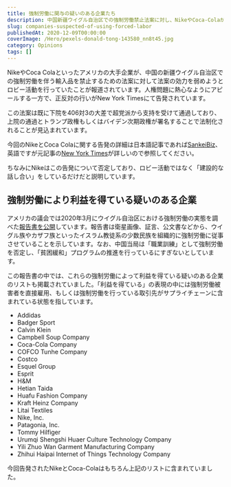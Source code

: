 ```yaml
---
title: 強制労働に関与の疑いのある企業たち
description: 中国新疆ウイグル自治区での強制労働禁止法案に対し、NikeやCoca-Colaが法案効力を弱めるロビー活動を実施との報道。アメリカ議会報告書に掲載された強制労働関与疑い企業リストも併せて紹介。
slug: companies-suspected-of-using-forced-labor
publishedAt: 2020-12-09T00:00:00
coverImage: /Hero/pexels-donald-tong-143580_nn8t45.jpg
category: Opinions
tags: []
---
```


NikeやCoca Colaといったアメリカの大手企業が、中国の新疆ウイグル自治区での強制労働を伴う輸入品を禁止するための法案に対して法案の効力を弱めようとロビー活動を行っていたことが報道されています。人権問題に熱心なようにアピールする一方で、正反対の行いがNew York Timesにて告発されています。

この法案は既に下院を406対3の大差で超党派から支持を受けて通過しており、上院の通過とトランプ政権もしくはバイデン次期政権が署名することで法制化されることが見込まれています。

今回のNikeとCoca Colaに関する告発の詳細は日本語記事であれば[SankeiBiz](https://www.sankeibiz.jp/macro/news/201204/mcb2012041245020-n1.htm)、英語ですが元記事の[New York Times](https://www.nytimes.com/2020/11/29/business/economy/nike-coca-cola-xinjiang-forced-labor-bill.html)が詳しいので参照してください。

ちなみにNikeはこの告発について否定しており、ロビー活動ではなく「建設的な話し合い」をしているだけだと説明しています。

## 強制労働により利益を得ている疑いのある企業

アメリカの議会では2020年3月にウイグル自治区における強制労働の実態を調べた[報告書を公開](https://www.cecc.gov/sites/chinacommission.house.gov/files/documents/CECC%20Staff%20Report%20March%202020%20-%20Global%20Supply%20Chains%2C%20Forced%20Labor%2C%20and%20the%20Xinjiang%20Uyghur%20Autonomous%20Region.pdf)しています。報告書は衛星画像、証言、公文書などから、ウイグル族やカザフ族といったイスラム教徒系の少数民族を組織的に強制労働に従事させていることを示しています。なお、中国当局は「職業訓練」として強制労働を否定し、「貧困緩和」プログラムの推進を行っているにすぎないとしています。

この報告書の中では、これらの強制労働によって利益を得ている疑いのある企業のリストも掲載されていました。「利益を得ている」の表現の中には強制労働被害者を直接雇用、もしくは強制労働を行っている取引先がサプライチェーンに含まれている状態を指しています。

- Addidas
- Badger Sport
- Calvin Klein
- Campbell Soup Company
- Coca-Cola Company
- COFCO Tunhe Company
- Costco
- Esquel Group
- Esprit
- H&M
- Hetian Taida
- Huafu Fashion Company
- Kraft Heinz Company
- Litai Textiles
- Nike, Inc.
- Patagonia, Inc.
- Tommy Hilfiger
- Urumqi Shengshi Huaer Culture Technology Company
- Yili Zhuo Wan Garment Manufacturing Company
- Zhihui Haipai Internet of Things Technology Company

今回告発されたNikeとCoca-Colaはもちろん上記のリストに含まれていました。
